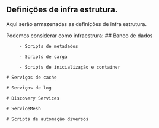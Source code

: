 ## Definições de infra estrutura.

Aqui serão armazenadas as definições de infra estrutura.

Podemos considerar como infraestrura:
    ## Banco de dados 

         - Scripts de metadados

         - Scripts de carga

         - Scripts de inicialização e container
    
    # Serviços de cache
    
    # Serviços de log
    
    # Discovery Services

    # ServiceMesh

    # Scripts de automação diversos